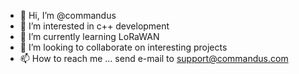 - 👋 Hi, I’m @commandus
- 👀 I’m interested in c++ development
- 🌱 I’m currently learning LoRaWAN
- 💞️ I’m looking to collaborate on interesting projects
- 📫 How to reach me ... send e-mail to support@commandus.com

<!---
commandus/commandus is a ✨ special ✨ repository because its `README.md` (this file) appears on your GitHub profile.
You can click the Preview link to take a look at your changes.
--->
